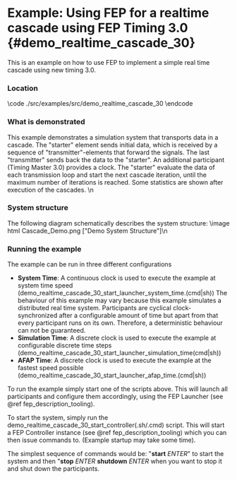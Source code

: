 # Example: Using FEP for a realtime cascade using FEP Timing 3.0 {#demo_realtime_cascade_30}

This is an example on how to use FEP to implement a simple real time cascade using new timing 3.0.

### Location

\code 
      ./src/examples/src/demo_realtime_cascade_30
\endcode
 
### What is demonstrated
This example demonstrates a simulation system that transports data in a cascade.
The "starter" element sends initial data, which is received by a sequence of "transmitter"-elements that 
forward the signals. The last "transmitter" sends back the data to the "starter".
An additional participant (Timing Master 3.0) provides a clock. The "starter" evaluate the data of each
transmission loop and start the next cascade iteration, until the maximum number of iterations is reached. Some statistics are shown after execution of the cascades. \n

### System structure
The following diagram schematically describes the system structure:
\image html Cascade_Demo.png ["Demo System Structure"]\n

### Running the example

The example can be run in three different configurations
- **System Time**: A continuous clock is used to execute the example at system time speed (demo_realtime_cascade_30_start_launcher_system_time.(cmd|sh))
The behaviour of this example may vary because this example simulates a distributed real time system.
Participants are cyclical clock-synchronized after a configurable amount of time but apart from that every participant runs on its own. Therefore, a deterministic behaviour can not be guaranteed.
- **Simulation Time**: A discrete clock is used to execute the example at configurable discrete time steps (demo_realtime_cascade_30_start_launcher_simulation_time(cmd|sh))
- **AFAP Time**: A discrete clock is used to execute the example at the fastest speed possible (demo_realtime_cascade_30_start_launcher_afap_time.(cmd|sh))

To run the example simply start one of the scripts above. This will launch all participants and configure them accordingly, using the FEP Launcher (see @ref fep_description_tooling).

To start the system, simply run the demo_realtime_cascade_30_start_controller(.sh/.cmd) script. This will start a
FEP Controller instance (see @ref fep_description_tooling) which you can then issue commands to.
(Example startup may take some time).

The simplest sequence of commands would be: "**start** *ENTER*" to start the system and then "**stop** *ENTER* **shutdown** *ENTER* when you want to stop it and shut down the participants.
